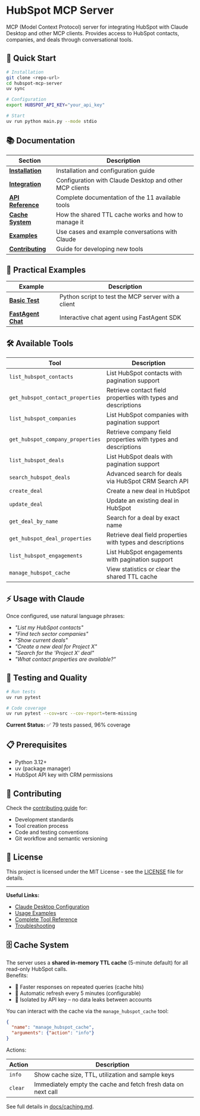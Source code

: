 # HubSpot MCP Server

MCP (Model Context Protocol) server for integrating HubSpot with Claude Desktop and other MCP clients. Provides access to HubSpot contacts, companies, and deals through conversational tools.

## 🚀 Quick Start

```bash
# Installation
git clone <repo-url>
cd hubspot-mcp-server
uv sync

# Configuration
export HUBSPOT_API_KEY="your_api_key"

# Start
uv run python main.py --mode stdio
```

## 📚 Documentation

| Section | Description |
|---------|-------------|
| **[Installation](docs/installation.md)** | Installation and configuration guide |
| **[Integration](docs/integration.md)** | Configuration with Claude Desktop and other MCP clients |
| **[API Reference](docs/api-reference.md)** | Complete documentation of the 11 available tools |
| **[Cache System](docs/caching.md)** | How the shared TTL cache works and how to manage it |
| **[Examples](docs/examples.md)** | Use cases and example conversations with Claude |
| **[Contributing](docs/contributing.md)** | Guide for developing new tools |

## 🧪 Practical Examples

| Example | Description |
|---------|-------------|
| **[Basic Test](examples/basic/)** | Python script to test the MCP server with a client |
| **[FastAgent Chat](examples/fastagent/)** | Interactive chat agent using FastAgent SDK |

## 🛠️ Available Tools

| Tool | Description |
|-------|-------------|
| `list_hubspot_contacts` | List HubSpot contacts with pagination support |
| `get_hubspot_contact_properties` | Retrieve contact field properties with types and descriptions |
| `list_hubspot_companies` | List HubSpot companies with pagination support |
| `get_hubspot_company_properties` | Retrieve company field properties with types and descriptions |
| `list_hubspot_deals` | List HubSpot deals with pagination support |
| `search_hubspot_deals` | Advanced search for deals via HubSpot CRM Search API |
| `create_deal` | Create a new deal in HubSpot |
| `update_deal` | Update an existing deal in HubSpot |
| `get_deal_by_name` | Search for a deal by exact name |
| `get_hubspot_deal_properties` | Retrieve deal field properties with types and descriptions |
| `list_hubspot_engagements` | List HubSpot engagements with pagination support |
| `manage_hubspot_cache` | View statistics or clear the shared TTL cache |

## ⚡ Usage with Claude

Once configured, use natural language phrases:

- *"List my HubSpot contacts"*
- *"Find tech sector companies"*
- *"Show current deals"*
- *"Create a new deal for Project X"*
- *"Search for the 'Project X' deal"*
- *"What contact properties are available?"*

## 🧪 Testing and Quality

```bash
# Run tests
uv run pytest

# Code coverage
uv run pytest --cov=src --cov-report=term-missing
```

**Current Status:** ✅ 79 tests passed, 96% coverage

## 📋 Prerequisites

- Python 3.12+
- uv (package manager)
- HubSpot API key with CRM permissions

## 🤝 Contributing

Check the [contributing guide](docs/contributing.md) for:
- Development standards
- Tool creation process
- Code and testing conventions
- Git workflow and semantic versioning

## 📄 License

This project is licensed under the MIT License - see the [LICENSE](LICENSE) file for details.

---

**Useful Links:**
- [Claude Desktop Configuration](docs/integration.md#integration-with-claude-desktop)
- [Usage Examples](docs/examples.md#example-conversations)
- [Complete Tool Reference](docs/api-reference.md)
- [Troubleshooting](docs/integration.md#troubleshooting)

## 🗄️ Cache System

The server uses a **shared in-memory TTL cache** (5-minute default) for all read-only HubSpot calls.  
Benefits:

* 🚀 Faster responses on repeated queries (cache hits)
* 🔄 Automatic refresh every 5 minutes (configurable)
* 🔐 Isolated by API key – no data leaks between accounts

You can interact with the cache via the `manage_hubspot_cache` tool:

```json
{
  "name": "manage_hubspot_cache",
  "arguments": {"action": "info"}
}
```

Actions:

| Action | Description |
|--------|-------------|
| `info` | Show cache size, TTL, utilization and sample keys |
| `clear` | Immediately empty the cache and fetch fresh data on next call |

See full details in [docs/caching.md](docs/caching.md).
